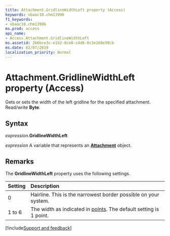 ```yaml
---
title: Attachment.GridlineWidthLeft property (Access)
keywords: vbaac10.chm13996
f1_keywords:
- vbaac10.chm13996
ms.prod: access
api_name:
- Access.Attachment.GridlineWidthLeft
ms.assetid: 2b6bce3c-e1b2-0ce8-c4d6-0c3e160e50cb
ms.date: 02/07/2019
localization_priority: Normal
---
```



# Attachment.GridlineWidthLeft property (Access)

Gets or sets the width of the left gridline for the specified attachment. Read/write **Byte**.


## Syntax

_expression_.**GridlineWidthLeft**

_expression_ A variable that represents an **[Attachment](Access.Attachment.md)** object.


## Remarks

The **GridlineWidthLeft** property uses the following settings.

|Setting|Description|
|:-----|:-----|
|0| Hairline. This is the narrowest border possible on your system.|
|1 to 6|The width as indicated in [points](../language/glossary/vbe-glossary.md#point). The default setting is 1 point.|



[!include[Support and feedback](~/includes/feedback-boilerplate.md)]
